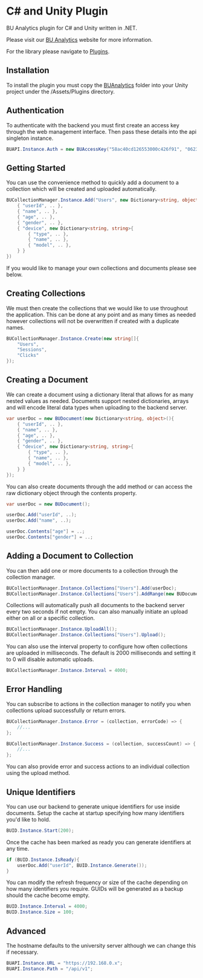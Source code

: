 # C# and Unity Plugin

BU Analytics plugin for C# and Unity written in .NET.

Please visit our [BU Analytics](http://bu-games.bmth.ac.uk) website for more information.

For the library please navigate to [Plugins](Example/Assets/Plugins/BUAnalytics).

## Installation

To install the plugin you must copy the [BUAnalytics](src/Assets/Plugins) folder into your Unity project under the /Assets/Plugins directory.

## Authentication

To authenticate with the backend you must first create an access key through the web management interface.
Then pass these details into the api singleton instance.

```csharp
BUAPI.Instance.Auth = new BUAccessKey("58ac40cd126553000c426f91", "06239e3a1401ba6d7250260d0f8fd680e52ff1e754ebe10a250297ebda2bac41");
```

## Getting Started

You can use the convenience method to quickly add a document to a collection which will be created and uploaded automatically.

```csharp
BUCollectionManager.Instance.Add("Users", new Dictionary<string, object>(){
    { "userId", .. },
    { "name", .. },
    { "age", .. },
    { "gender", .. },
    { "device", new Dictionary<string, string>{
        { "type", .. },
        { "name", .. },
        { "model", .. },
    } }
})
```

If you would like to manage your own collections and documents please see below.

## Creating Collections

We must then create the collections that we would like to use throughout the application. 
This can be done at any point and as many times as needed however collections will not be overwritten if created with a duplicate names.

```csharp
BUCollectionManager.Instance.Create(new string[]{
    "Users",
    "Sessions",
    "Clicks"
});
```

## Creating a Document

We can create a document using a dictionary literal that allows for as many nested values as needed. 
Documents support nested dictionaries, arrays and will encode literal data types when uploading to the backend server.

```csharp
var userDoc = new BUDocument(new Dictionary<string, object>(){
    { "userId", .. },
    { "name", .. },
    { "age", .. },
    { "gender", .. },
    { "device", new Dictionary<string, string>{
        { "type", .. },
        { "name", .. },
        { "model", .. },
    } }
});
```

You can also create documents through the add method or can access the raw dictionary object through the contents property.

```csharp
var userDoc = new BUDocument();

userDoc.Add("userId", ..);
userDoc.Add("name", ..);

userDoc.Contents["age"] = ..;
userDoc.Contents["gender"] = ..;
```

## Adding a Document to Collection

You can then add one or more documents to a collection through the collection manager.

```csharp
BUCollectionManager.Instance.Collections["Users"].Add(userDoc);
BUCollectionManager.Instance.Collections["Users"].AddRange(new BUDocument[]{ userDoc1, userDoc2, userDoc3 });
```

Collections will automatically push all documents to the backend server every two seconds if not empty. 
You can also manually initiate an upload either on all or a specific collection.

```csharp
BUCollectionManager.Instance.UploadAll();
BUCollectionManager.Instance.Collections["Users"].Upload();
```

You can also use the interval property to configure how often collections are uploaded in milliseconds. 
The default is 2000 milliseconds and setting it to 0 will disable automatic uploads.

```csharp
BUCollectionManager.Instance.Interval = 4000;
```

## Error Handling

You can subscribe to actions in the collection manager to notify you when collections upload successfully or return errors.

```csharp
BUCollectionManager.Instance.Error = (collection, errorCode) => {
    //...
};

BUCollectionManager.Instance.Success = (collection, successCount) => {
    //...
};
```

You can also provide error and success actions to an individual collection using the upload method.

## Unique Identifiers

You can use our backend to generate unique identifiers for use inside documents.
Setup the cache at startup specifying how many identifiers you'd like to hold.

```csharp
BUID.Instance.Start(200);
```

Once the cache has been marked as ready you can generate identifiers at any time.

```csharp
if (BUID.Instance.IsReady){
    userDoc.Add("userId", BUID.Instance.Generate());
}
```

You can modify the refresh frequency or size of the cache depending on how many identifiers you require.
GUIDs will be generated as a backup should the cache become empty.

```csharp
BUID.Instance.Interval = 4000;
BUID.Instance.Size = 100;
```

## Advanced

The hostname defaults to the university server although we can change this if necessary.

```csharp
BUAPI.Instance.URL = "https://192.168.0.x";
BUAPI.Instance.Path = "/api/v1";
```